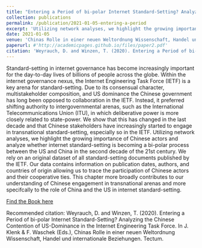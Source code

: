 ```yaml
---
title: "Entering a Period of bi-polar Internet Standard-Setting? Analyzing the Chinese Contention of US-Dominance in the Internet Engineering Task Force"
collection: publications
permalink: /publication/2021-01-05-entering-a-period
excerpt: 'Utilizing network analyses, we highlight the growing importance of Chinese actors and analyze whether internet standard-setting is becoming a bi-polar process between the US and China in the second decade of the 21st century.'
date: 2021-01-05
venue: 'Chinas Rolle in einer neuen Weltordnung Wissenschaft, Handel und internationale Beziehungen'
paperurl: #'http://academicpages.github.io/files/paper2.pdf'
citation: 'Weyrauch, D. and Winzen, T. (2020). Entering a Period of bi-polar Internet Standard-Setting? Analyzing the Chinese Contention of US-Dominance in the Internet Engineering Task Force. In J. Klenk & F. Waschek (Eds.), Chinas Rolle in einer neuen Weltordnung Wissenschaft, Handel und internationale Beziehungen. Tectum.'
---
```



Standard-setting in internet governance has become increasingly important for the day-to-day lives of billions of people across the globe. Within the internet governance nexus, the Internet Engineering Task Force (IETF) is a key arena for standard-setting. Due to its consensual character, multistakeholder composition, and US dominance the Chinese government has long been opposed to collaboration in the IETF. Instead, it preferred shifting authority to intergovernmental arenas, such as the International Telecommunications Union (ITU), in which deliberative power is more closely related to state-power. We show that this has changed in the last decade and that Chinese stakeholders have increasingly started to engage in transnational standard-setting, especially so in the IETF. Utilizing network analyses, we highlight the growing importance of Chinese actors and analyze whether internet standard-setting is becoming a bi-polar process between the US and China in the second decade of the 21st century. We rely on an original dataset of all standard-setting documents published by the IETF. Our data contains information on publication dates, authors, and countries of origin allowing us to trace the participation of Chinese actors and their cooperative ties. This chapter more broadly contributes to our understanding of Chinese engagement in transnational arenas and more specifcally to the role of China and the US in internet standard-setting.


[Find the Book here](https://www.nomos-shop.de/tectum/titel/chinas-rolle-in-einer-neuen-weltordnung-id-97867/)

Recommended citation: Weyrauch, D. and Winzen, T. (2020). Entering a Period of bi-polar Internet Standard-Setting? Analyzing the Chinese Contention of US-Dominance in the Internet Engineering Task Force. In J. Klenk & F. Waschek (Eds.), Chinas Rolle in einer neuen Weltordnung Wissenschaft, Handel und internationale Beziehungen. Tectum.



